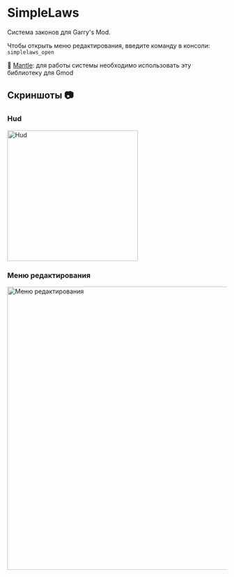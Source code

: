 # SimpleLaws
Система законов для Garry's Mod.

Чтобы открыть меню редактирования, введите команду в консоли: `simplelaws_open`

🔧 [Mantle](https://github.com/darkfated/mantle): для работы системы необходимо использовать эту библиотеку для Gmod

## Скриншоты 📷
### Hud
<img src="https://github.com/darkfated/simplelaws/assets/49955245/dda4fe18-6c38-4175-9761-c40e7c922720" width="300" alt="Hud">

### Меню редактирования
<img src="https://github.com/darkfated/simplelaws/assets/49955245/ed4d7bcf-5135-4417-b6bf-8102eda15a61" width="650" alt="Меню редактирования">
